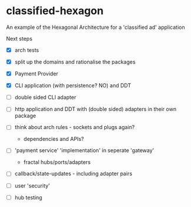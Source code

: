 # classified-hexagon

An example of the Hexagonal Architecture for a 'classified ad' application

Next steps

* [x] arch tests
* [x] split up the domains and rationalise the packages
* [x] Payment Provider
* [x] CLI application (with persistence? NO) and DDT
* [ ] double sided CLI adapter
* [ ] http application and DDT with (double sided) adapters in their own package
* [ ] think about arch rules - sockets and plugs again?
  * dependencies and APIs?
* [ ] 'payment service' 'implementation' in seperate 'gateway'
  * fractal hubs/ports/adapters
* [ ] callback/state-updates - including adapter pairs
* [ ] user 'security'
* [ ] hub testing

